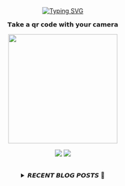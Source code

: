 
<div align="center">
  <br><br><br>
  <a href="https://beomcoder.tistory.com">
    <img src="https://readme-typing-svg.demolab.com?font=Fira+Code&pause=1000&color=B1F767&center=true&vCenter=true&width=435&lines=I'm+Beomwon+Lee%2C;AI+engineer%2C;interested+in+coding." alt="Typing SVG" />
  </a>
  
  <br>
  <p>𝗧𝗮𝗸𝗲 𝗮 𝗾𝗿 𝗰𝗼𝗱𝗲 𝘄𝗶𝘁𝗵 𝘆𝗼𝘂𝗿 𝗰𝗮𝗺𝗲𝗿𝗮</p>
  <p align="center">
    <img width="250" height="250" src="https://github.com/beomwon/beomwon/assets/38881094/3c7a0ddd-6f4a-4531-86cf-b535fecff91c">
  </p>
  
  <p align="center"><a href="https://beomcoder.tistory.com/"><img src="https://img.shields.io/badge/blog-A9BCF5?style=flat-square&logo=Undertale&logoColor=white&link=https://beomcoder.tistory.com/"/></a>  <a href="mailto:viva.beom@gmail.com"><img src="https://img.shields.io/badge/mail-D0A9F5?style=flat-square&logo=Gmail&logoColor=white&link=mailto:viva.beom@gmail.com"/></a></p>
  <br>

  <details>
  <summary>𝙍𝙀𝘾𝙀𝙉𝙏 𝘽𝙇𝙊𝙂 𝙋𝙊𝙎𝙏𝙎 🚩</summary>
  <br>
  <div markdown="1">

  |index|date|title|
  |:---:|---|---|
|1|2023/09/04|[프로그래머스 '다리를 지나는 트럭' 파이썬 풀이](https://beomcoder.tistory.com/101)|
|2|2023/08/30|[구름레벨 '징검다리건너기' 파이썬 풀이](https://beomcoder.tistory.com/100)|
|3|2023/08/30|[프로그래머스 탐욕법(Greedy)'단속카메라'  파이썬 풀이](https://beomcoder.tistory.com/99)|
|4|2023/08/03|[자동화 연차 관리 시스템 만들기](https://beomcoder.tistory.com/98)|
|5|2023/08/01|[구름레벨 '근묵자흑' 파이썬 풀이](https://beomcoder.tistory.com/97)|
|6|2023/08/01|[구름레벨 '[KOI 2016] 주유소' 파이썬 풀이](https://beomcoder.tistory.com/96)|
|7|2023/07/14|[구름레벨 '현대모비스 입사 프로젝트' 파이썬 풀이](https://beomcoder.tistory.com/95)|
|8|2023/07/13|[구름레벨 '장마' 파이썬 풀이](https://beomcoder.tistory.com/94)|
</div>
</details>
</div>
